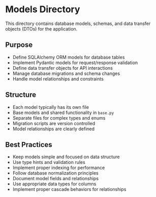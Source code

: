 # Models Directory

This directory contains database models, schemas, and data transfer objects (DTOs) for the application.

## Purpose

- Define SQLAlchemy ORM models for database tables
- Implement Pydantic models for request/response validation
- Define data transfer objects for API interactions
- Manage database migrations and schema changes
- Handle model relationships and constraints

## Structure

- Each model typically has its own file
- Base models and shared functionality in `base.py`
- Separate files for complex types and enums
- Migration scripts are version controlled
- Model relationships are clearly defined

## Best Practices

- Keep models simple and focused on data structure
- Use type hints and validation rules
- Implement proper indexing for performance
- Follow database normalization principles
- Document model fields and relationships
- Use appropriate data types for columns
- Implement proper cascade behaviors for relationships
